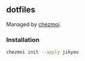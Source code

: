 ## dotfiles 

Managed by [chezmoi](https://www.chezmoi.io/).

### Installation

```sh
chezmoi init --apply jikyou
```
